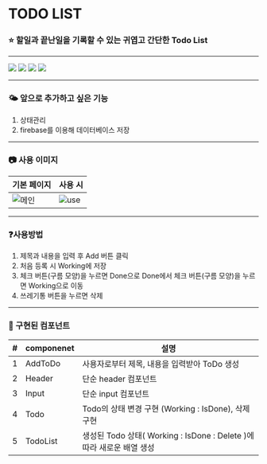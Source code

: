 # TODO LIST

### ⭐ 할일과 끝난일을 기록할 수 있는 귀엽고 간단한 Todo List
***
<img src="https://img.shields.io/badge/javascript-F7DF1E?style=for-the-badge&logo=javascript&logoColor=white"> <img src="https://img.shields.io/badge/react-61DAFB?style=for-the-badge&logo=react&logoColor=white"> <img src="https://img.shields.io/badge/css3-1572B6?style=for-the-badge&logo=css3&logoColor=white"> <img src="https://img.shields.io/badge/yarn-2C8EBB?style=for-the-badge&logo=yarn&logoColor=white">
***
### 🌤️ 앞으로 추가하고 싶은 기능
1. 상태관리
2. firebase를 이용해 데이터베이스 저장
***
### 📷 사용 이미지
| 기본 페이지 | 사용 시 |
| --- | --- |
|![메인](https://github.com/anywhereim/SPARTA_Project2/assets/134301942/8997a8c1-4df9-48a3-a2fb-96f2b05cf2a4)|![use](https://github.com/anywhereim/SPARTA_Project2/assets/134301942/fc658813-b141-4ea3-98c0-287286c0f42e)|
***
### ❓사용방법
1. 제목과 내용을 입력 후 Add 버튼 클릭
2. 처음 등록 시 Working에 저장 
3. 체크 버튼(구름 모양)을 누르면 Done으로 Done에서 체크 버튼(구름 모양)을 누르면 Working으로 이동
4. 쓰레기통 버튼을 누르면 삭제
***
### 🎁 구현된 컴포넌트
| # | componenet | 설명 |
| --- | --- | --- |
| 1 | AddToDo | 사용자로부터 제목, 내용을 입력받아 ToDo 생성 |
| 2 | Header | 단순 header 컴포넌트 |
| 3 | Input | 단순 input 컴포넌트 |
| 4 | Todo | Todo의 상태 변경 구현 (Working : IsDone), 삭제 구현 |
| 5 | TodoList | 생성된 Todo 상태( Working : IsDone : Delete )에 따라 새로운 배열 생성 |
